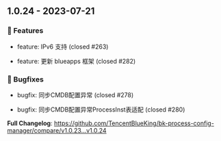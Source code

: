 
## 1.0.24 - 2023-07-21 

### 🚀 Features

- feature: IPv6 支持 (closed #263)

- feature:  更新 blueapps 框架 (closed #282)


### 🐛 Bugfixes

- bugfix:  同步CMDB配置异常 (closed #278)

- bugfix:  同步CMDB配置异常ProcessInst表适配 (closed #280)



**Full Changelog**: https://github.com/TencentBlueKing/bk-process-config-manager/compare/v1.0.23...v1.0.24

